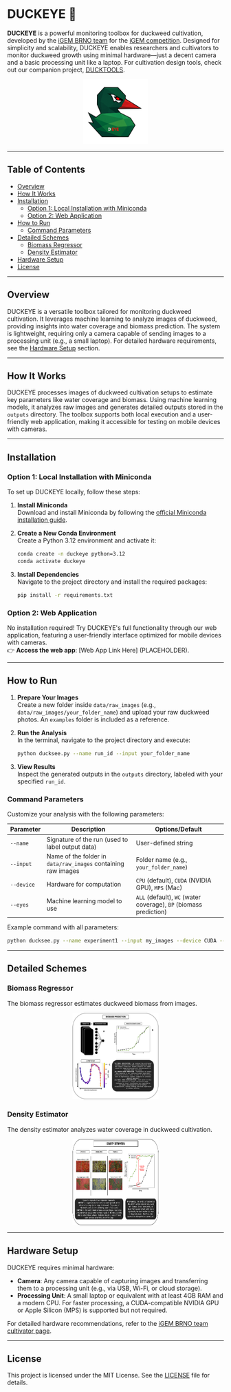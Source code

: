 # DUCKEYE 🌱

**DUCKEYE** is a powerful monitoring toolbox for duckweed cultivation, developed by the [iGEM BRNO team](https://teams.igem.org/5642) for the [iGEM competition](https://competition.igem.org). Designed for simplicity and scalability, DUCKEYE enables researchers and cultivators to monitor duckweed growth using minimal hardware—just a decent camera and a basic processing unit like a laptop. For cultivation design tools, check out our companion project, [DUCKTOOLS](https://github.com/karatedava/DUCKTOOLS).

<p align="center">
  <img src="./page_graphics/LOGO.png" alt="DUCKEYE Logo" width="150" height="150">
</p>

---

## Table of Contents

- [Overview](#overview)
- [How It Works](#how-it-works)
- [Installation](#installation)
  - [Option 1: Local Installation with Miniconda](#option-1-local-installation-with-miniconda)
  - [Option 2: Web Application](#option-2-web-application)
- [How to Run](#how-to-run)
  - [Command Parameters](#command-parameters)
- [Detailed Schemes](#detailed-schemes)
  - [Biomass Regressor](#biomass-regressor)
  - [Density Estimator](#density-estimator)
- [Hardware Setup](#hardware-setup)
- [License](#license)

---

## Overview

DUCKEYE is a versatile toolbox tailored for monitoring duckweed cultivation. It leverages machine learning to analyze images of duckweed, providing insights into water coverage and biomass prediction. The system is lightweight, requiring only a camera capable of sending images to a processing unit (e.g., a small laptop). For detailed hardware requirements, see the [Hardware Setup](#hardware-setup) section.

---

## How It Works

DUCKEYE processes images of duckweed cultivation setups to estimate key parameters like water coverage and biomass. Using machine learning models, it analyzes raw images and generates detailed outputs stored in the `outputs` directory. The toolbox supports both local execution and a user-friendly web application, making it accessible for testing on mobile devices with cameras.

---

## Installation

### Option 1: Local Installation with Miniconda

To set up DUCKEYE locally, follow these steps:

1. **Install Miniconda**  
   Download and install Miniconda by following the [official Miniconda installation guide](https://docs.conda.io/en/latest/miniconda.html).

2. **Create a New Conda Environment**  
   Create a Python 3.12 environment and activate it:
   ```bash
   conda create -n duckeye python=3.12
   conda activate duckeye
   ```

3. **Install Dependencies**  
   Navigate to the project directory and install the required packages:
   ```bash
   pip install -r requirements.txt
   ```

### Option 2: Web Application

No installation required! Try DUCKEYE's full functionality through our web application, featuring a user-friendly interface optimized for mobile devices with cameras.  
👉 **Access the web app**: [Web App Link Here] (PLACEHOLDER).

---

## How to Run

1. **Prepare Your Images**  
   Create a new folder inside `data/raw_images` (e.g., `data/raw_images/your_folder_name`) and upload your raw duckweed photos. An `examples` folder is included as a reference.

2. **Run the Analysis**  
   In the terminal, navigate to the project directory and execute:
   ```bash
   python ducksee.py --name run_id --input your_folder_name
   ```

3. **View Results**  
   Inspect the generated outputs in the `outputs` directory, labeled with your specified `run_id`.

### Command Parameters

Customize your analysis with the following parameters:

| Parameter   | Description                                                                 | Options/Default                     |
|-------------|-----------------------------------------------------------------------------|-------------------------------------|
| `--name`    | Signature of the run (used to label output data)                            | User-defined string                 |
| `--input`   | Name of the folder in `data/raw_images` containing raw images               | Folder name (e.g., `your_folder_name`) |
| `--device`  | Hardware for computation                                                   | `CPU` (default), `CUDA` (NVIDIA GPU), `MPS` (Mac) |
| `--eyes`    | Machine learning model to use                                              | `ALL` (default), `WC` (water coverage), `BP` (biomass prediction) |

Example command with all parameters:
```bash
python ducksee.py --name experiment1 --input my_images --device CUDA --eyes WC
```

---

## Detailed Schemes

### Biomass Regressor
The biomass regressor estimates duckweed biomass from images.  
<p align="center">
  <img src="./page_graphics/SCHEME_BM.png" alt="Biomass Regressor Scheme" width="200" height="200">
</p>

### Density Estimator
The density estimator analyzes water coverage in duckweed cultivation.  
<p align="center">
  <img src="./page_graphics/SCHEME_DE.png" alt="Density Estimator Scheme" width="200" height="200">
</p>

---

## Hardware Setup

DUCKEYE requires minimal hardware:
- **Camera**: Any camera capable of capturing images and transferring them to a processing unit (e.g., via USB, Wi-Fi, or cloud storage).
- **Processing Unit**: A small laptop or equivalent with at least 4GB RAM and a modern CPU. For faster processing, a CUDA-compatible NVIDIA GPU or Apple Silicon (MPS) is supported but not required.

For detailed hardware recommendations, refer to the [iGEM BRNO team cultivator page](https://teams.igem.org/5642).

---

## License

This project is licensed under the MIT License. See the [LICENSE](LICENSE) file for details.